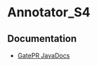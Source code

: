 Annotator_S4
=============================
## Documentation
- [GatePR JavaDocs][1]

  [1]: http://ontotext-ad.github.io/S4/GatePR/javadoc/

